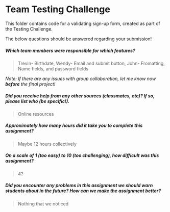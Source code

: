 # Team Testing Challenge

This folder contains code for a validating sign-up form, created as part of the Testing Challenge.

The below questions should be answered regarding your submission!

##### Which team members were responsible for which features? #####
> Trevin- Birthdate, Wendy- Email and submit button, John- Fromatting, Name fields, and password fields


_Note: If there are any issues with group collaboration, let me know now **before** the final project!_

##### Did you receive help from any other sources (classmates, etc)? If so, please list who (be specific!). #####
> Online resources


##### Approximately how many hours did it take you to complete this assignment? #####
> Maybe 12 hours collectively


##### On a scale of 1 (too easy) to 10 (too challenging), how difficult was this assignment? #####
> 4? 


##### Did you encounter any problems in this assignment we should warn students about in the future? How can we make the assignment better? #####
> Nothing that we noticed
